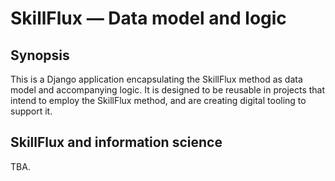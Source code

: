 SkillFlux — Data model and logic
================================

Synopsis
--------

This is a Django application encapsulating the SkillFlux method as
data model and accompanying logic. It is designed to be reusable in
projects that intend to employ the SkillFlux method, and are creating
digital tooling to support it.

SkillFlux and information science
---------------------------------

TBA.
